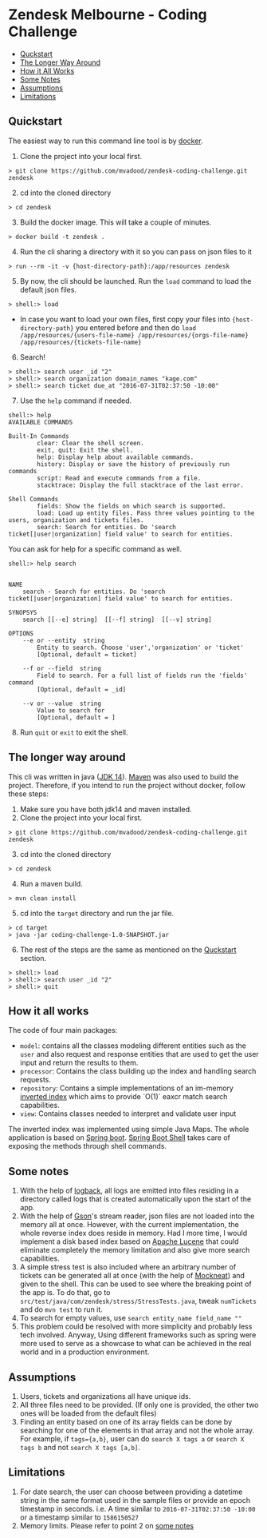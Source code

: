 # Zendesk Melbourne - Coding Challenge

* [Quckstart](#quickstart)
* [The Longer Way Around](#the-longer-way-around)
* [How it All Works](#how-it-all-works)
* [Some Notes](#some-notes)
* [Assumptions](#assumptions)
* [Limitations](#limitations)

## Quickstart
The easiest way to run this command line tool is by [docker]([https://www.docker.com/](https://www.docker.com/)).

1. Clone the project into your local first.
```
> git clone https://github.com/mvadood/zendesk-coding-challenge.git zendesk
```
2. cd into the cloned directory
```
> cd zendesk
```
3. Build the docker image. This will take a couple of minutes.
```
> docker build -t zendesk .
```
4. Run the cli sharing a directory with it so you can pass on json files to it
```
> run --rm -it -v {host-directory-path}:/app/resources zendesk
```
5. By now, the cli should be launched. Run the `load` command to load the default json files.
```
> shell:> load
```
* In case you want to load your own files, first copy your files into `{host-directory-path}` you entered before and then do `load /app/resources/{users-file-name} /app/resources/{orgs-file-name} /app/resources/{tickets-file-name}`
6. Search!
```
> shell:> search user _id "2"
> shell:> search organization domain_names "kage.com"
> shell:> search ticket due_at "2016-07-31T02:37:50 -10:00"
```
7. Use the `help` command if needed.
```
shell:> help
AVAILABLE COMMANDS

Built-In Commands
        clear: Clear the shell screen.
        exit, quit: Exit the shell.
        help: Display help about available commands.
        history: Display or save the history of previously run commands
        script: Read and execute commands from a file.
        stacktrace: Display the full stacktrace of the last error.

Shell Commands
        fields: Show the fields on which search is supported.
        load: Load up entity files. Pass three values pointing to the users, organization and tickets files.
        search: Search for entities. Do 'search ticket[|user|organization] field value' to search for entities.

```
You can ask for help for a specific command as well.
```
shell:> help search


NAME
	search - Search for entities. Do 'search ticket[|user|organization] field value' to search for entities.

SYNOPSYS
	search [[--e] string]  [[--f] string]  [[--v] string]

OPTIONS
	--e or --entity  string
		Entity to search. Choose 'user','organization' or 'ticket'
		[Optional, default = ticket]

	--f or --field  string
		Field to search. For a full list of fields run the 'fields' command
		[Optional, default = _id]

	--v or --value  string
		Value to search for
		[Optional, default = ]
```
8. Run `quit` or `exit` to exit the shell.
## The longer way around
This cli was written in java ([JDK 14]([https://openjdk.java.net/projects/jdk/14/](https://openjdk.java.net/projects/jdk/14/))). [Maven]([https://maven.apache.org/](https://maven.apache.org/)) was also used to build the project. Therefore, if you intend to run the project without docker, follow these steps:

1. Make sure you have both jdk14 and maven installed.
2. Clone the project into your local first.
```
> git clone https://github.com/mvadood/zendesk-coding-challenge.git zendesk
```
3. cd into the cloned directory
```
> cd zendesk
```
4.  Run a maven build.
```
> mvn clean install
```
5. cd into the `target` directory and run the jar file.
```
> cd target
> java -jar coding-challenge-1.0-SNAPSHOT.jar
```
6. The rest of the steps are the same as mentioned on the [Quckstart](#quickstart) section.
```
> shell:> load
> shell:> search user _id "2"
> shell:> quit
```
## How it all works
The code of four main packages:
* `model`: contains all the classes modeling different entities such as the `user` and also request and response entities that are used to get the user input and return the results to them.
* `processor`: Contains the class building up the index and handling search requests.
* `repository`: Contains a simple implementations of an im-memory [inverted index]([https://www.geeksforgeeks.org/inverted-index/](https://www.geeksforgeeks.org/inverted-index/)) which aims to provide `O(1)` eaxcr match search capabilities.
* `view`: Contains classes needed to interpret and validate user input

The inverted index was implemented using simple Java Maps. The whole application is based on [Spring boot]([https://spring.io/projects/spring-boot](https://spring.io/projects/spring-boot)). [Spring Boot Shell]([https://projects.spring.io/spring-shell/](https://projects.spring.io/spring-shell/)) takes care of exposing the methods through shell commands.

## Some notes
1. With the help of [logback]([http://logback.qos.ch/](http://logback.qos.ch/)), all logs are emitted into files residing in a directory called logs that is created automatically upon the start of the app.
2. With the help of [Gson]([https://github.com/google/gson](https://github.com/google/gson))'s stream reader, json files are not loaded into the memory all at once. However, with the current implementation, the whole reverse index does reside in memory. Had I more time, I would implement a disk based index based on [Apache Lucene]([https://lucene.apache.org/](https://lucene.apache.org/)) that could eliminate completely the memory limitation and also give more search capabilities.
3. A simple stress test is also included where an arbitrary number of tickets can be generated all at once (with the help of [Mockneat]([https://github.com/nomemory/mockneat](https://github.com/nomemory/mockneat))) and given to the shell. This can be used to see where the breaking point of the app is.
To do that, go to `src/test/java/com/zendesk/stress/StressTests.java`, tweak `numTickets` and do `mvn test` to run it.
4. To search for empty values, use `search entity_name field_name ""`
5. This problem could be resolved with more simplicity and probably less tech involved. Anyway, Using different frameworks such as spring were more used to serve as a showcase to what can be achieved in the real world and in a production environment.
## Assumptions
1. Users, tickets and organizations all have unique ids.
2. All three files need to be provided. (If only one is provided, the other two ones will be loaded from the default files)
3. Finding an entity based on one of its array fields can be done by searching for one of the elements in that array and not the whole array. For example, if `tags={a,b}`, user can do `search X tags a` or `search X tags b` and not `search X tags [a,b]`.
## Limitations
1. For date search, the user can choose between providing a datetime string in the same format used in the sample files or provide an epoch timestamp in seconds.
i.e. A time similar to `2016-07-31T02:37:50 -10:00` or a timestamp similar to `1586150527`
2. Memory limits. Please refer to point 2 on [some notes](#some-notes)
